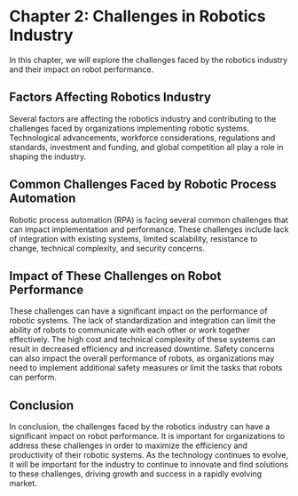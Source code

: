 Chapter 2: Challenges in Robotics Industry
==========================================

In this chapter, we will explore the challenges faced by the robotics industry and their impact on robot performance.

Factors Affecting Robotics Industry
-----------------------------------

Several factors are affecting the robotics industry and contributing to the challenges faced by organizations implementing robotic systems. Technological advancements, workforce considerations, regulations and standards, investment and funding, and global competition all play a role in shaping the industry.

Common Challenges Faced by Robotic Process Automation
-----------------------------------------------------

Robotic process automation (RPA) is facing several common challenges that can impact implementation and performance. These challenges include lack of integration with existing systems, limited scalability, resistance to change, technical complexity, and security concerns.

Impact of These Challenges on Robot Performance
-----------------------------------------------

These challenges can have a significant impact on the performance of robotic systems. The lack of standardization and integration can limit the ability of robots to communicate with each other or work together effectively. The high cost and technical complexity of these systems can result in decreased efficiency and increased downtime. Safety concerns can also impact the overall performance of robots, as organizations may need to implement additional safety measures or limit the tasks that robots can perform.

Conclusion
----------

In conclusion, the challenges faced by the robotics industry can have a significant impact on robot performance. It is important for organizations to address these challenges in order to maximize the efficiency and productivity of their robotic systems. As the technology continues to evolve, it will be important for the industry to continue to innovate and find solutions to these challenges, driving growth and success in a rapidly evolving market.
